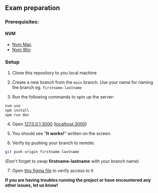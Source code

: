 ## Exam preparation

### Prerequisites:

#### NVM

- [Nvm Mac](https://github.com/nvm-sh/nvm)
- [Nvm Win](https://github.com/coreybutler/nvm-windows)

### Setup

1. Clone this repository to you local machine

2. Create a new branch from the `main` branch. Use your name for naming the branch eg. `firstname-lastname`

3. Run the following commands to spin up the server:

```sh
nvm use
npm install
npm run dev
```

4. Open [127.0.0.1:3000](http://127.0.0.1:3000) ([localhost:3000](http://localhost:3000))

5. You should see "**It works!**" written on the screen.

6. Verify by pushing your branch to remote:

```sh
git push origin firstname-lastname
```

(Don't forget to swap **firstname-lastname** with _your_ branch name)

7. Open [this figma file](https://www.figma.com/file/HgUElP7Q3MkJizgaStdS9Y/SFE-Exam-2022?node-id=0%3A1) to verify access to it

**If you are having troubles running the project or have encountered any other issues, let us know!**

